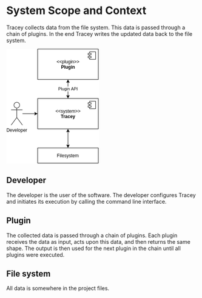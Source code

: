 # System Scope and Context

Tracey collects data from the file system. This data is passed through a chain of plugins. In the end Tracey writes the updated data back to the file system.

![Context Diagram](./03_context.png "Context Diagram")

## Developer

The developer is the user of the software. The developer configures Tracey and initiates its execution by calling the command line interface.

## Plugin

The collected data is passed through a chain of plugins. Each plugin receives the data as input, acts upon this data, and then returns the same shape. The output is then used for the next plugin in the chain until all plugins were executed.

## File system

All data is somewhere in the project files.
